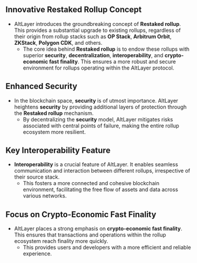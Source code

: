 ## Innovative **Restaked Rollup** Concept
- AltLayer introduces the groundbreaking concept of **Restaked rollup**. This provides a substantial upgrade to existing rollups, regardless of their origin from rollup stacks such as **OP Stack**, **Arbitrum Orbit**, **ZKStack**, **Polygon CDK**, and others.
    - The core idea behind **Restaked rollup** is to endow these rollups with superior **security**, **decentralization**, **interoperability**, and **crypto-economic fast finality**. This ensures a more robust and secure environment for rollups operating within the AltLayer protocol.

## Enhanced **Security**
- In the blockchain space, **security** is of utmost importance. AltLayer heightens **security** by providing additional layers of protection through the **Restaked rollup** mechanism.
    - By decentralizing the **security** model, AltLayer mitigates risks associated with central points of failure, making the entire rollup ecosystem more resilient.

## Key **Interoperability** Feature
- **Interoperability** is a crucial feature of AltLayer. It enables seamless communication and interaction between different rollups, irrespective of their source stack.
    - This fosters a more connected and cohesive blockchain environment, facilitating the free flow of assets and data across various networks.

## Focus on **Crypto-Economic Fast Finality**
- AltLayer places a strong emphasis on **crypto-economic fast finality**. This ensures that transactions and operations within the rollup ecosystem reach finality more quickly.
    - This provides users and developers with a more efficient and reliable experience.
